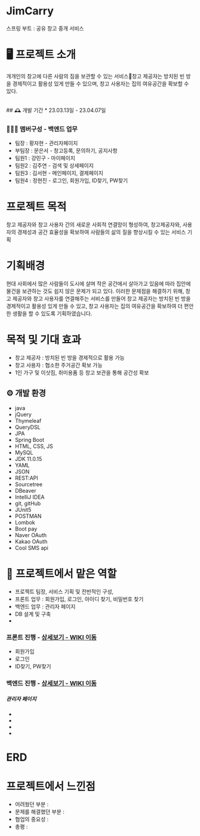 # JimCarry
스프링 부트 : 공유 창고 중개 서비스


# 🖥️ 프로젝트 소개
개개인의 창고에 다른 사람의 짐을 보관할 수 있는 서비스창고 제공자는 방치된 빈 방을 경제적이고 활용성 있게 만들 수 있으며, 창고 사용자는 집의 여유공간을 확보할 수 있다.

<br>
## 🕰️ 개발 기간
* 23.03.13일 - 23.04.07일

### 🧑‍🤝‍🧑 맴버구성 - 백엔드 업무
 - 팀장  : 황자현 - 관리자페이지
 - 부팀장 : 문은서 - 창고등록, 문의하기, 공지사항
 - 팀원1 : 강민구 - 마이페이지
 - 팀원2 : 김주연 - 검색 및 상세페이지
 - 팀원3 : 김서현 - 메인페이지, 결제페이지
 - 팀원4 : 정현진 - 로그인, 회원가입, ID찾기, PW찾기
 
 
 # 프로젝트 목적 
 창고 제공자와 창고 사용자 간의 새로운 사회적 연결망이 형성하여, 창고제공자와, 사용자의 경제성과 공간 효율성을 확보하여 사람들의 삶의 질을 향상시킬 수 있는 서비스 기획
 
 # 기획배경
현대 사회에서 많은 사람들이 도시에 살며 작은 공간에서 살아가고 있음에 따라 집안에 물건을 보관하는 것도 쉽지 않은 문제가 되고 있다. 이러한 문제점을 해결하기 위해, 창고 제공자와 창고 사용자를 연결해주는 서비스를 만들어 창고 제공자는 방치된 빈 방을 경제적이고 활용성 있게 만들 수 있고, 창고 사용자는 집의 여유공간을 확보하여 더 편안한 생활을 할 수 있도록 기획하였습니다.

 # 목적 및 기대 효과
- 창고 제공자 : 방치된 빈 방을 경제적으로 활용 가능
- 창고 사용자 : 협소한 주거공간 확보 가능
- 1인 가구 및 이삿짐, 취미용품 등 창고 보관을 통해 공간성 확보

## ⚙️ 개발 환경
- java
- jQuery
- Thymeleaf
- QueryDSL
- JPA
- Spring Boot
- HTML, CSS, JS
- MySQL
- JDK 11.0.15
- YAML
- JSON
- REST:API
- Sourcetree
- DBeaver
- IntelliJ IDEA
- git, gitHub
- JUnit5
- POSTMAN
- Lombok
- Boot pay
- Naver OAuth
- Kakao OAuth
- Cool SMS api 

 # 📌 프로젝트에서 맡은 역할 
- 프로젝트 팀장, 서비스 기획 및 전반적인 구성,
- 프론트 업무 : 회원가입, 로그인, 아이디 찾기, 비밀번호 찾기 
- 백엔드 업무 : 관리자 페이지
- DB 설계 및 구축 
- 
### 프론트 진행 - <a href="https://github.com/code-hyun/JimCarry/wiki/" > 상세보기 - WIKI 이동</a>
- 회원가입 
- 로그인
- ID찾기, PW찾기

### 백엔드 진행 - <a href="https://github.com/code-hyun/JimCarry/wiki/맡은-기능-소개-(백엔드)" >상세보기 - WIKI 이동</a>
##### 관리자 페이지 
-
- 
- 
- 

# ERD


# 프로젝트에서 느낀점
- 어려웠던 부분 
 : 
- 문제를 해결했던 부분
 : 
- 협업의 중요성
 :  
- 총평 
 : 


